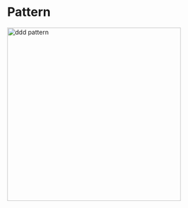 # Pattern

<img src="https://resocoder.com/wp-content/uploads/2020/03/DDD-Flutter-Diagram-v3.svg" alt="ddd pattern" width="400">

